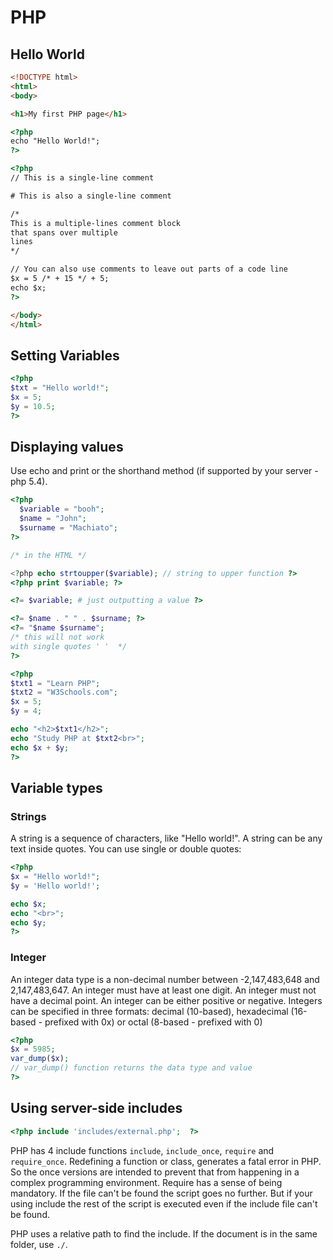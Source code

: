 # PHP

## Hello World
```html
<!DOCTYPE html>
<html>
<body>

<h1>My first PHP page</h1>

<?php
echo "Hello World!";
?>

<?php
// This is a single-line comment

# This is also a single-line comment

/*
This is a multiple-lines comment block
that spans over multiple
lines
*/

// You can also use comments to leave out parts of a code line
$x = 5 /* + 15 */ + 5;
echo $x;
?>

</body>
</html>
```

## Setting Variables
```php
<?php
$txt = "Hello world!";
$x = 5;
$y = 10.5;
?>
```

## Displaying values
Use echo and print or the shorthand method (if supported by your server - php 5.4).

```php
<?php
  $variable = "booh";
  $name = "John";
  $surname = "Machiato";
?>

/* in the HTML */

<?php echo strtoupper($variable); // string to upper function ?>
<?php print $variable; ?>

<?= $variable; # just outputting a value ?>

<?= $name . " " . $surname; ?>
<?= "$name $surname";
/* this will not work 
with single quotes ' '  */
?>

<?php
$txt1 = "Learn PHP";
$txt2 = "W3Schools.com";
$x = 5;
$y = 4;

echo "<h2>$txt1</h2>";
echo "Study PHP at $txt2<br>";
echo $x + $y;
?>
```

## Variable types
### Strings
A string is a sequence of characters, like "Hello world!". A string can be any text inside quotes. You can use single or double quotes:
```php
<?php 
$x = "Hello world!";
$y = 'Hello world!';

echo $x;
echo "<br>"; 
echo $y;
?>
```

### Integer
An integer data type is a non-decimal number between -2,147,483,648 and 2,147,483,647. An integer must have at least one digit. An integer must not have a decimal point. An integer can be either positive or negative. Integers can be specified in three formats: decimal (10-based), hexadecimal (16-based - prefixed with 0x) or octal (8-based - prefixed with 0)

```php
<?php 
$x = 5985;
var_dump($x);
// var_dump() function returns the data type and value
?>
```

## Using server-side includes
```php
<?php include 'includes/external.php';  ?>
```
PHP has 4 include functions `include`, `include_once`, `require` and `require_once`. Redefining a function or class, generates a fatal error in PHP. So the once versions are intended to prevent that from happening in a complex programming environment.
Require has a sense of being mandatory. If the file can't be found the script goes no further. But if your using include the rest of the script is executed even if the include file can't be found.

PHP uses a relative path to find the include. If the document is in the same folder, use `./`.

